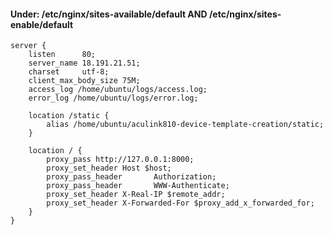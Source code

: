 #### Under:  /etc/nginx/sites-available/default AND /etc/nginx/sites-enable/default

    server {                                                               
        listen      80;                                                    
        server_name 18.191.21.51;                            
        charset     utf-8;                                                 
        client_max_body_size 75M;                                          
        access_log /home/ubuntu/logs/access.log;
        error_log /home/ubuntu/logs/error.log;          
 
        location /static {                                                 
            alias /home/ubuntu/aculink810-device-template-creation/static;                
        }                                                                  
 
        location / {                                                       
            proxy_pass http://127.0.0.1:8000;                              
            proxy_set_header Host $host;
            proxy_pass_header       Authorization;
            proxy_pass_header       WWW-Authenticate;                                   
            proxy_set_header X-Real-IP $remote_addr;                       
            proxy_set_header X-Forwarded-For $proxy_add_x_forwarded_for;   
        }                                                                  
    }
